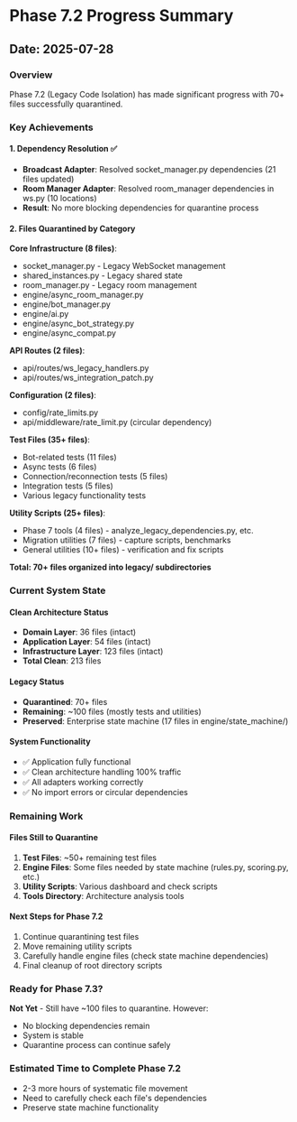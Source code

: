 # Phase 7.2 Progress Summary

## Date: 2025-07-28

### Overview
Phase 7.2 (Legacy Code Isolation) has made significant progress with 70+ files successfully quarantined.

### Key Achievements

#### 1. Dependency Resolution ✅
- **Broadcast Adapter**: Resolved socket_manager.py dependencies (21 files updated)
- **Room Manager Adapter**: Resolved room_manager dependencies in ws.py (10 locations)
- **Result**: No more blocking dependencies for quarantine process

#### 2. Files Quarantined by Category

**Core Infrastructure (8 files)**:
- socket_manager.py - Legacy WebSocket management
- shared_instances.py - Legacy shared state
- room_manager.py - Legacy room management
- engine/async_room_manager.py
- engine/bot_manager.py
- engine/ai.py
- engine/async_bot_strategy.py
- engine/async_compat.py

**API Routes (2 files)**:
- api/routes/ws_legacy_handlers.py
- api/routes/ws_integration_patch.py

**Configuration (2 files)**:
- config/rate_limits.py
- api/middleware/rate_limit.py (circular dependency)

**Test Files (35+ files)**:
- Bot-related tests (11 files)
- Async tests (6 files)
- Connection/reconnection tests (5 files)
- Integration tests (5 files)
- Various legacy functionality tests

**Utility Scripts (25+ files)**:
- Phase 7 tools (4 files) - analyze_legacy_dependencies.py, etc.
- Migration utilities (7 files) - capture scripts, benchmarks
- General utilities (10+ files) - verification and fix scripts

**Total: 70+ files organized into legacy/ subdirectories**

### Current System State

#### Clean Architecture Status
- **Domain Layer**: 36 files (intact)
- **Application Layer**: 54 files (intact)
- **Infrastructure Layer**: 123 files (intact)
- **Total Clean**: 213 files

#### Legacy Status
- **Quarantined**: 70+ files
- **Remaining**: ~100 files (mostly tests and utilities)
- **Preserved**: Enterprise state machine (17 files in engine/state_machine/)

#### System Functionality
- ✅ Application fully functional
- ✅ Clean architecture handling 100% traffic
- ✅ All adapters working correctly
- ✅ No import errors or circular dependencies

### Remaining Work

#### Files Still to Quarantine
1. **Test Files**: ~50+ remaining test files
2. **Engine Files**: Some files needed by state machine (rules.py, scoring.py, etc.)
3. **Utility Scripts**: Various dashboard and check scripts
4. **Tools Directory**: Architecture analysis tools

#### Next Steps for Phase 7.2
1. Continue quarantining test files
2. Move remaining utility scripts
3. Carefully handle engine files (check state machine dependencies)
4. Final cleanup of root directory scripts

### Ready for Phase 7.3?
**Not Yet** - Still have ~100 files to quarantine. However:
- No blocking dependencies remain
- System is stable
- Quarantine process can continue safely

### Estimated Time to Complete Phase 7.2
- 2-3 more hours of systematic file movement
- Need to carefully check each file's dependencies
- Preserve state machine functionality